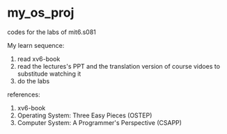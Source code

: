 # my_os_proj
codes for the labs of mit6.s081

My learn sequence:
1. read xv6-book
2. read the lectures's PPT and the translation version of course vidoes to substitude watching it
3. do the labs

references:
1. xv6-book
2. Operating System: Three Easy Pieces (OSTEP)
3. Computer System: A Programmer's Perspective (CSAPP)
